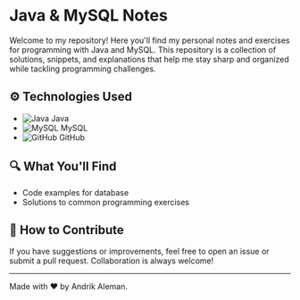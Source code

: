 # Java & MySQL Notes

Welcome to my repository! Here you'll find my personal notes and exercises for programming with Java and MySQL. This repository is a collection of solutions, snippets, and explanations that help me stay sharp and organized while tackling programming challenges.

## ⚙️ Technologies Used

- ![Java](https://cdn.jsdelivr.net/gh/devicons/devicon/icons/java/java-original.svg) Java
- ![MySQL](https://cdn.jsdelivr.net/gh/devicons/devicon/icons/mysql/mysql-original.svg) MySQL
- ![GitHub](https://cdn.jsdelivr.net/gh/devicons/devicon/icons/github/github-original.svg) GitHub

## 🔍 What You'll Find

- Code examples for database
- Solutions to common programming exercises

## 🤝 How to Contribute

If you have suggestions or improvements, feel free to open an issue or submit a pull request. Collaboration is always welcome!

---

Made with ❤️ by Andrik Aleman.
